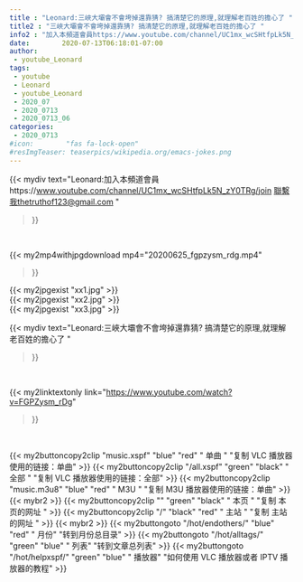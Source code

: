 ```yaml
---
title : "Leonard:三峽大壩會不會垮掉還靠猜? 搞清楚它的原理,就理解老百姓的擔心了 "
title2 : "三峽大壩會不會垮掉還靠猜? 搞清楚它的原理,就理解老百姓的擔心了 "
info2 : "加入本頻道會員https://www.youtube.com/channel/UC1mx_wcSHtfpLk5N_zY0TRg/join 聯繫我thetruthof123@gmail.com "
date:        2020-07-13T06:18:01-07:00
author:
 - youtube_Leonard
tags:
 - youtube
 - Leonard
 - youtube_Leonard
 - 2020_07
 - 2020_0713
 - 2020_0713_06
categories:
 - 2020_0713
#icon:        "fas fa-lock-open"
#resImgTeaser: teaserpics/wikipedia.org/emacs-jokes.png
---
```


{{< mydiv text="Leonard:加入本頻道會員https://www.youtube.com/channel/UC1mx_wcSHtfpLk5N_zY0TRg/join 聯繫我thetruthof123@gmail.com "
>}}
<br>


{{< my2mp4withjpgdownload mp4="20200625_fgpzysm_rdg.mp4"
>}}

{{< my2jpgexist "xx1.jpg" >}}<br>
{{< my2jpgexist "xx2.jpg" >}}<br>
{{< my2jpgexist "xx3.jpg" >}}<br>



{{< mydiv text="Leonard:三峽大壩會不會垮掉還靠猜? 搞清楚它的原理,就理解老百姓的擔心了 "
>}}
<br>

{{< my2linktextonly link="https://www.youtube.com/watch?v=FGPZysm_rDg"
>}}


<br>

{{< my2buttoncopy2clip "music.xspf"        "blue"   "red"    " 单曲 "  "复制 VLC 播放器使用的链接：单曲" >}} {{< my2buttoncopy2clip "/all.xspf"         "green"  "black"  " 全部 "  "复制 VLC 播放器使用的链接：全部" >}} {{< my2buttoncopy2clip "music.m3u8"        "blue"   "red"    " M3U  "    "复制 M3U 播放器使用的链接：单曲" >}} {{< mybr2 >}} {{< my2buttoncopy2clip ""                  "green"  "black"  " 本页 "    "复制 本页的网址 " >}} {{< my2buttoncopy2clip "/"                 "black"  "red"    " 主站 "    "复制 主站的网址 " >}} {{< mybr2 >}} {{< my2buttongoto      "/hot/endothers/"   "blue"   "red"    " 月份"   "转到月份总目录" >}} {{< my2buttongoto      "/hot/alltags/"     "green"  "blue"   " 列表"   "转到文章总列表" >}} {{< my2buttongoto      "/hot/helpxspf/"    "green"  "blue"   " 播放器" "如何使用 VLC 播放器或者 IPTV 播放器的教程" >}} 
